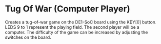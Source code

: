 # Tug Of War (Computer Player)

Creates a tug-of-war game on the DE1-SoC board using the KEY[0] button. LEDS 9 to 1 represent the playing field. The second player will be a computer. The difficulty of the game can be increased by adjusting the switches on the board.
